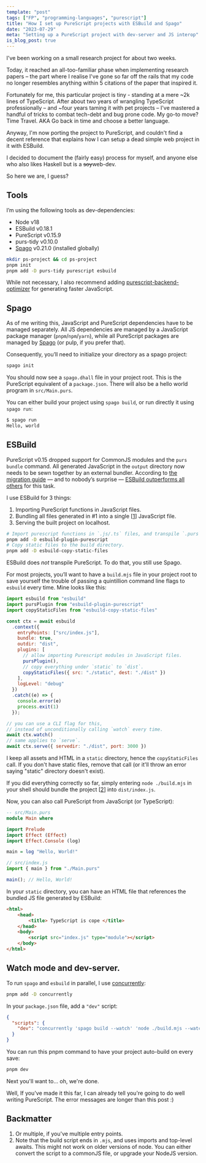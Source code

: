 ```yaml
---
template: "post"
tags: ["FP", "programming-languages", "purescript"]
title: "How I set up PureScript projects with ESBuild and Spago"
date: "2023-07-29"
meta: "Setting up a PureScript project with dev-server and JS interop"
is_blog_post: true
---
```

I've been working on a small research project for about two weeks.

Today, it reached an all-too-familiar phase when implementing research papers
– the part where I realise I've gone so far off the rails that my code no longer 
resembles anything within 5 citations of the paper that inspired it.

Fortunately for me, this particular project is tiny - standing at a mere ~2k lines of TypeScript.
After about two years of wrangling TypeScript professionally – and ~four years taming it with pet projects –
I've mastered a handful of tricks to combat tech-debt and bug prone code.
My go-to move?
Time Travel.
AKA Go back in time and choose a better language. 

Anyway, I'm now porting the project to PureScript, and couldn't find a decent reference that explains
how I can setup a dead simple web project in it with ESBuild.

I decided to document the (fairly easy) process for myself,
and anyone else who also likes Haskell but is a <s>soy</s>web-dev.

So here we are, I guess?

## Tools

I’m using the following tools as dev-dependencies: 

- Node v18
- ESBuild v0.18.1
- PureScript v0.15.9
- purs-tidy v0.10.0
- [Spago](https://github.com/purescript/spago) v0.21.0 (installed globally)

```bash
mkdir ps-project && cd ps-project
pnpm init
pnpm add -D purs-tidy purescript esbuild
```

While not necessary, I also recommend adding [purescript-backend-optimizer](https://github.com/aristanetworks/purescript-backend-optimizer) for generating faster JavaScript.

## Spago

As of me writing this, JavaScript and PureScript dependencies have to be managed separately.
All JS dependencies are managed by a JavaScript package manager (`pnpm`/`npm`/`yarn`),
while all PureScript packages are managed by [Spago](https://github.com/purescript/spago) (or pulp, if you prefer that).

Consequently, you’ll need to initialize your directory as a spago project:

```bash
spago init
```

You should now see a `spago.dhall` file in your project root.
This is the PureScript equivalent of a `package.json`.
There will also be a hello world program in `src/Main.purs`.

You can either build your project using `spago build`, or run directly it using `spago run`:

```bash
$ spago run
Hello, world
```

## ESBuild

PureScript v0.15 dropped support for CommonJS modules and the `purs bundle` command.
All generated JavaScript in the `output` directory now needs to be sewn together by an external bundler.
According to [the migration guide](https://github.com/purescript/documentation/blob/master/migration-guides/0.15-Migration-Guide.md)
— and to nobody’s surprise — [ESBuild outperforms all others](https://github.com/purescript/documentation/blob/master/migration-guides/0.15-Migration-Guide.md) for this task.

I use ESBuild for 3 things:
1. Importing PureScript functions in JavaScript files.
2. Bundling all files generated in #1 into a single [[1](#backmatter)] JavaScript file.
3. Serving the built project on localhost.


```bash
# Import purescript functions in `.js/.ts` files, and transpile `.purs` files.
pnpm add -D esbuild-plugin-purescript
# Copy static files to the build directory.
pnpm add -D esbuild-copy-static-files
```

ESBuild does *not* transpile PureScript.
To do that, you still use Spago.

For most projects, you’ll want to have a `build.mjs` file in your project root to save yourself
the trouble of passing a quintillion command line flags to `esbuild` every time.
Mine looks like this:

```javascript
import esbuild from "esbuild"
import pursPlugin from "esbuild-plugin-purescript"
import copyStaticFiles from "esbuild-copy-static-files"

const ctx = await esbuild
  .context({
    entryPoints: ["src/index.js"],
    bundle: true,
    outdir: "dist",
    plugins: [
      // allow importing Purescript modules in JavaScript files.
      pursPlugin(),
      // copy everything under `static` to `dist`.
      copyStaticFiles({ src: "./static", dest: "./dist" })
    ],
    logLevel: "debug"
  })
  .catch((e) => {
    console.error(e)
    process.exit(1)
  });

// you can use a CLI flag for this, 
// instead of unconditionally calling `watch` every time.
await ctx.watch()
// same applies to `serve`.
await ctx.serve({ servedir: "./dist", port: 3000 })
```

I keep all assets and HTML in a `static` directory, hence the `copyStaticFiles` call.
If you don't have static files, remove that call (or it'll throw an error saying "static" directory doesn't exist).

If you did everything correctly so far, simply entering `node ./build.mjs` in your shell should bundle the project [[2](#backmatter)] into `dist/index.js`.

Now, you can also call PureScript from JavaScript (or TypeScript):

```purescript
-- src/Main.purs
module Main where

import Prelude
import Effect (Effect)
import Effect.Console (log)

main = log "Hello, World!"
```

```javascript
// src/index.js
import { main } from "./Main.purs"

main(); // Hello, World!
```

In your `static` directory, you can have an HTML file that references the bundled JS file generated by ESBuild: 

```html
<html>
    <head>
        <title> TypeScript is cope </title>
    </head>
    <body>
        <script src="index.js" type="module"></script>
    </body>
</html>
```

## Watch mode and dev-server.

To run `spago` and `esbuild` in parallel, I use [concurrently](https://www.npmjs.com/package/concurrently):

```bash
pnpm add -D concurrently
```

In your `package.json` file, add a `"dev"` script:

```json
{
  "scripts": {
    "dev": "concurrently 'spago build --watch' 'node ./build.mjs --watch'" 
  }
}
```

You can run this pnpm command to have your project auto-build on every save:

```bash
pnpm dev
```

Next you'll want to... oh, we're done.

Well, If you've made it this far, I can already tell you're going to do well writing PureScript.
The error messages are longer than this post :)

## Backmatter

1. Or multiple, if you've multiple entry points.
2. Note that the build script ends in `.mjs`, and uses imports and top-level awaits.
   This might not work on older versions of node. You can either convert the script to a commonJS file,
   or upgrade your NodeJS version.
